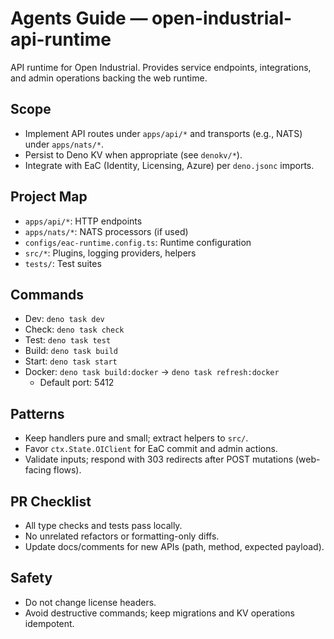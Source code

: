 # Agents Guide — open-industrial-api-runtime

API runtime for Open Industrial. Provides service endpoints, integrations, and admin operations backing the web runtime.

## Scope

- Implement API routes under `apps/api/*` and transports (e.g., NATS) under `apps/nats/*`.
- Persist to Deno KV when appropriate (see `denokv/*`).
- Integrate with EaC (Identity, Licensing, Azure) per `deno.jsonc` imports.

## Project Map

- `apps/api/*`: HTTP endpoints
- `apps/nats/*`: NATS processors (if used)
- `configs/eac-runtime.config.ts`: Runtime configuration
- `src/*`: Plugins, logging providers, helpers
- `tests/`: Test suites

## Commands

- Dev: `deno task dev`
- Check: `deno task check`
- Test: `deno task test`
- Build: `deno task build`
- Start: `deno task start`
- Docker: `deno task build:docker` → `deno task refresh:docker`
  - Default port: 5412

## Patterns

- Keep handlers pure and small; extract helpers to `src/`.
- Favor `ctx.State.OIClient` for EaC commit and admin actions.
- Validate inputs; respond with 303 redirects after POST mutations (web-facing flows).

## PR Checklist

- All type checks and tests pass locally.
- No unrelated refactors or formatting-only diffs.
- Update docs/comments for new APIs (path, method, expected payload).

## Safety

- Do not change license headers.
- Avoid destructive commands; keep migrations and KV operations idempotent.
